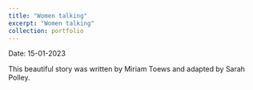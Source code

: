 ```yaml
---
title: "Women talking"
excerpt: "Women talking"
collection: portfolio
---
```


Date: 15-01-2023

This beautiful story was written by Miriam Toews and adapted by Sarah Polley.
